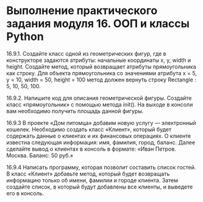 # Выполнение практического задания модуля 16. ООП и классы Python

16.9.1.
Создайте класс одной из геометрических фигур, где в конструкторе задаются атрибуты:
начальные координаты x, y, width и height.
Создайте метод, который возвращает атрибуты прямоугольника как строку.
Для объекта прямоугольника со значениями атрибута x = 5, y = 10, width = 50, height = 100
метод должен вернуть строку Rectangle : 5, 10, 50, 100.

16.9.2.
Напишите код для описания геометрической фигуры.
Создайте класс «прямоугольник» с помощью метода init().
На выходе в консоли вам необходимо получить площадь данной фигуры.

16.9.3
В проекте «Дом питомца» добавим новую услугу — электронный кошелек.
Необходимо создать класс «Клиент», который будет содержать данные о клиентах и их финансовых операциях.
О клиенте известна следующая информация: имя, фамилия, город, баланс.
Далее сделайте вывод о клиентах в консоль в формате:
«Иван Петров. Москва. Баланс: 50 руб.»

16.9.4
Написать программу, которая позволит составить список гостей.
В класс «Клиент» добавьте метод, который будет возвращать информацию только об имени, фамилии и городе клиента.
Затем создайте список, в который будут добавлены все клиенты, и выведете его в консоль.



